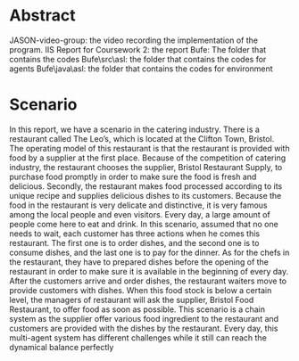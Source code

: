 # Abstract
JASON-video-group: the video recording the implementation of the program.
IIS Report for Coursework 2: the report
Bufe: The folder that contains the codes
Bufe\src\asl: the folder that contains the codes for agents
Bufe\java\asl: the folder that contains the codes for environment

# Scenario
In this report, we have a scenario in the catering industry. There is a restaurant called The Leo’s, which is located at the Clifton Town, Bristol. The operating model of this restaurant is that the restaurant is provided with food by a supplier at the first place. Because of the competition of catering industry, the restaurant chooses the supplier, Bristol Restaurant Supply, to purchase food promptly in order to make sure the food is fresh and delicious. Secondly, the restaurant makes food processed according to its unique recipe and supplies delicious dishes to its customers. Because the food in the restaurant is very delicate and distinctive, it is very famous among the local people and even visitors. Every day, a large amount of people come here to eat and drink. In this scenario, assumed that no one needs to wait, each customer has three actions when he comes this restaurant. The first one is to order dishes, and the second one is to consume dishes, and the last one is to pay for the dinner. As for the chefs in the restaurant, they have to prepared dishes before the opening of the restaurant in order to make sure it is available in the beginning of every day. After the customers arrive and order dishes, the restaurant waiters move to provide customers with dishes. When this food stock is below a certain level, the managers of restaurant will ask the supplier, Bristol Food Restaurant, to offer food as soon as possible. This scenario is a chain system as the supplier offer various food ingredient to the restaurant and customers are provided with the dishes by the restaurant. Every day, this multi-agent system has different challenges while it still can reach the dynamical balance perfectly
